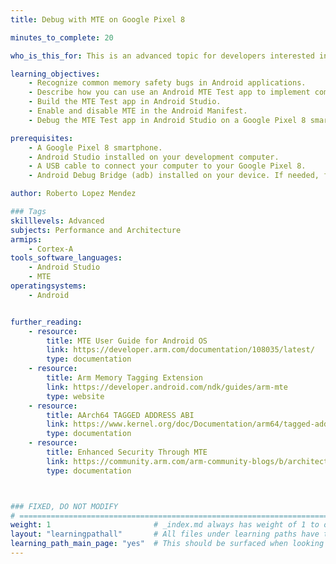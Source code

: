 ```yaml
---
title: Debug with MTE on Google Pixel 8

minutes_to_complete: 20

who_is_this_for: This is an advanced topic for developers interested in learning how to use the Arm Memory Tagging Extension (MTE) to detect memory safety bugs with Android Studio on a Google Pixel 8 smartphone. 

learning_objectives: 
    - Recognize common memory safety bugs in Android applications.
    - Describe how you can use an Android MTE Test app to implement common memory bugs. 
    - Build the MTE Test app in Android Studio.
    - Enable and disable MTE in the Android Manifest.
    - Debug the MTE Test app in Android Studio on a Google Pixel 8 smartphone.

prerequisites:
    - A Google Pixel 8 smartphone.
    - Android Studio installed on your development computer.
    - A USB cable to connect your computer to your Google Pixel 8.
    - Android Debug Bridge (adb) installed on your device. If needed, follow the steps in the [Android Debug Bridge](https://developer.android.com/tools/adb) documentation.

author: Roberto Lopez Mendez

### Tags
skilllevels: Advanced
subjects: Performance and Architecture
armips:
    - Cortex-A
tools_software_languages:
    - Android Studio
    - MTE
operatingsystems:
    - Android


further_reading:
    - resource:
        title: MTE User Guide for Android OS
        link: https://developer.arm.com/documentation/108035/latest/
        type: documentation
    - resource:
        title: Arm Memory Tagging Extension
        link: https://developer.android.com/ndk/guides/arm-mte
        type: website
    - resource:
        title: AArch64 TAGGED ADDRESS ABI
        link: https://www.kernel.org/doc/Documentation/arm64/tagged-address-abi.rst
        type: documentation
    - resource:
        title: Enhanced Security Through MTE
        link: https://community.arm.com/arm-community-blogs/b/architectures-and-processors-blog/posts/enhanced-security-through-mte
        type: documentation



### FIXED, DO NOT MODIFY
# ================================================================================
weight: 1                       # _index.md always has weight of 1 to order correctly
layout: "learningpathall"       # All files under learning paths have this same wrapper
learning_path_main_page: "yes"  # This should be surfaced when looking for related content. Only set for _index.md of learning path content.
---
```

